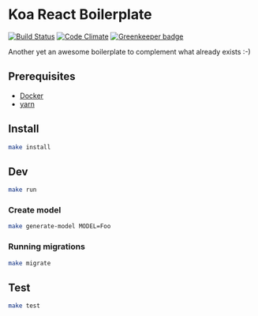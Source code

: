 # Koa React Boilerplate

[![Build Status](https://travis-ci.org/rgaidot/koa-react-boilerplate.svg?branch=master)](https://travis-ci.org/rgaidot/koa-react-boilerplate) [![Code Climate](https://codeclimate.com/github/rgaidot/koa-react-boilerplate/badges/gpa.svg)](https://codeclimate.com/github/rgaidot/koa-react-boilerplate) [![Greenkeeper badge](https://badges.greenkeeper.io/rgaidot/koa-react-boilerplate.svg)](https://greenkeeper.io/)

Another yet an awesome boilerplate to complement what already exists :-)

## Prerequisites

- [Docker](https://docs.docker.com/engine/installation/)
- [yarn](https://yarnpkg.com/en/docs/install)

## Install

```sh
make install
```

## Dev

```sh
make run
```

### Create model
```sh
make generate-model MODEL=Foo
```

### Running migrations
```sh
make migrate
```

## Test

```sh
make test
```
